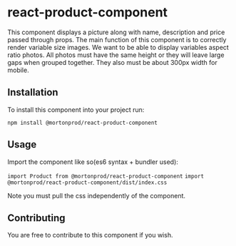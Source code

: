 # react-product-component

This component displays a picture along with name, description and price passed through props.
The main function of this component is to correctly render variable size images. We want to be able to display variables aspect ratio photos.
All photos must have the same height or they will leave large gaps when grouped together. They also must be about 300px width for mobile.

## Installation
To install this component into your project run:

`npm install @mortonprod/react-product-component`

## Usage

Import the component like so(es6 syntax + bundler used):

`
import Product from @mortonprod/react-product-component
`
`
import @mortonprod/react-product-component/dist/index.css
` 

Note you must pull the css independently of the component.

## Contributing

You are free to contribute to this component if you wish.
